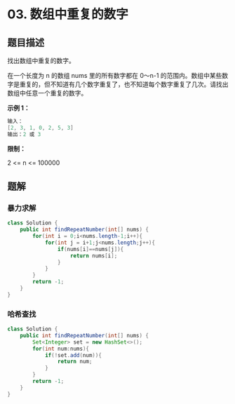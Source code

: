 # 03. 数组中重复的数字

## 题目描述

找出数组中重复的数字。

在一个长度为 n 的数组 nums 里的所有数字都在 0～n-1 的范围内。数组中某些数字是重复的，但不知道有几个数字重复了，也不知道每个数字重复了几次。请找出数组中任意一个重复的数字。

**示例 1：**

```java
输入：
[2, 3, 1, 0, 2, 5, 3]
输出：2 或 3 
```

**限制：**

2 &lt;= n &lt;= 100000

## 题解

### 暴力求解

```java
class Solution {
    public int findRepeatNumber(int[] nums) {
        for(int i = 0;i<nums.length-1;i++){
            for(int j = i+1;j<nums.length;j++){
                if(nums[i]==nums[j]){
                    return nums[i];
                }
            }
        }
        return -1;
    }
}
```

### 哈希查找

```java
class Solution {
    public int findRepeatNumber(int[] nums) {
        Set<Integer> set = new HashSet<>();
        for(int num:nums){
            if(!set.add(num)){
                return num;
            }
        }
        return -1;
    }
}
```

